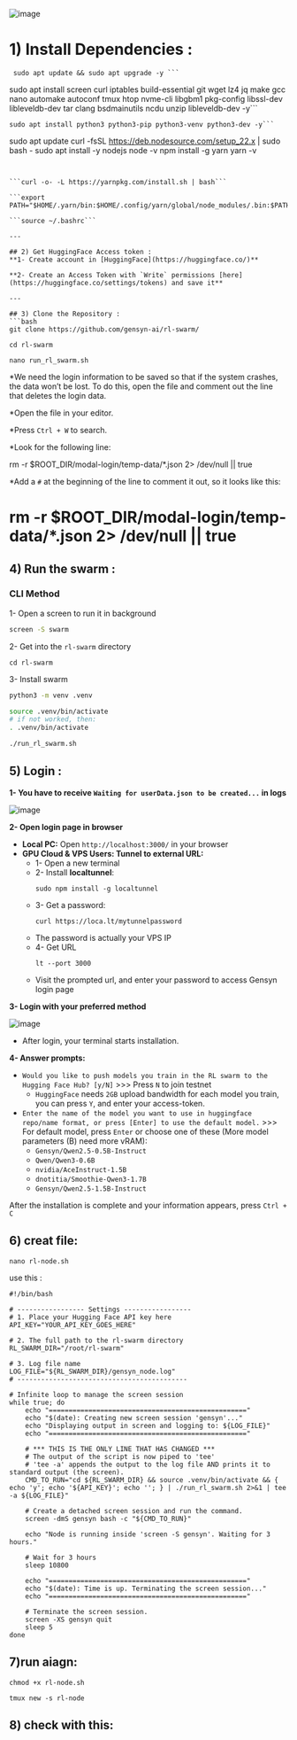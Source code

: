 ![image](https://github.com/user-attachments/assets/8ad5a694-e287-4d45-ba57-203f58a19714)






# 1) Install Dependencies :

```
 sudo apt update && sudo apt upgrade -y ```

```
sudo apt install screen curl iptables build-essential git wget lz4 jq make gcc nano automake autoconf tmux htop nvme-cli libgbm1 pkg-config libssl-dev libleveldb-dev tar clang bsdmainutils ncdu unzip libleveldb-dev  -y```

```
sudo apt install python3 python3-pip python3-venv python3-dev -y```

```
sudo apt update
curl -fsSL https://deb.nodesource.com/setup_22.x | sudo bash -
sudo apt install -y nodejs
node -v
npm install -g yarn
yarn -v
```


```curl -o- -L https://yarnpkg.com/install.sh | bash```

```export PATH="$HOME/.yarn/bin:$HOME/.config/yarn/global/node_modules/.bin:$PATH"```

```source ~/.bashrc```

---

## 2) Get HuggingFace Access token :
**1- Create account in [HuggingFace](https://huggingface.co/)**

**2- Create an Access Token with `Write` permissions [here](https://huggingface.co/settings/tokens) and save it**

---

## 3) Clone the Repository :
```bash
git clone https://github.com/gensyn-ai/rl-swarm/
```


```cd rl-swarm```


```nano run_rl_swarm.sh```



*We need the login information to be saved so that if the system crashes, the data won’t be lost.
To do this, open the file and comment out the line that deletes the login data.

*Open the file in your editor.

*Press `Ctrl + W` to search.

*Look for the following line: 

rm -r $ROOT_DIR/modal-login/temp-data/*.json 2> /dev/null || true

*Add a `#` at the beginning of the line to comment it out, so it looks like this:

# rm -r $ROOT_DIR/modal-login/temp-data/*.json 2> /dev/null || true




## 4) Run the swarm :


### CLI Method 
1- Open a screen to run it in background
```bash
screen -S swarm
```
2- Get into the `rl-swarm` directory
```
cd rl-swarm
```
3- Install swarm
```bash
python3 -m venv .venv

source .venv/bin/activate
# if not worked, then:
. .venv/bin/activate

./run_rl_swarm.sh
```


## 5) Login :
**1- You have to receive `Waiting for userData.json to be created...` in logs**

![image](https://github.com/user-attachments/assets/140f7d32-844f-4cf0-aac4-a91e9a14c1aa)

**2- Open login page in browser**
* **Local PC:** Open `http://localhost:3000/` in your browser
* **GPU Cloud & VPS Users: Tunnel to external URL:**
  * 1- Open a new terminal
  * 2- Install **localtunnel**:
    ```
    sudo npm install -g localtunnel
    ```
  * 3- Get a password:
    ```
    curl https://loca.lt/mytunnelpassword
    ```
  * The password is actually your VPS IP
  * 4- Get URL
    ```
    lt --port 3000
    ```
  * Visit the prompted url, and enter your password to access Gensyn login page

**3- Login with your preferred method**

![image](https://github.com/user-attachments/assets/f33ea530-b15f-4af7-a317-93acd8618a9f)

* After login, your terminal starts installation.

**4- Answer prompts:**
* `Would you like to push models you train in the RL swarm to the Hugging Face Hub? [y/N]` >>> Press `N` to join testnet
  * `HuggingFace` needs `2GB` upload bandwidth for each model you train, you can press `Y`, and enter your access-token.
* `Enter the name of the model you want to use in huggingface repo/name format, or press [Enter] to use the default model.` >>> For default model, press `Enter`  or choose one of these (More model parameters (B) need more vRAM):
  * `Gensyn/Qwen2.5-0.5B-Instruct`
  * `Qwen/Qwen3-0.6B`
  * `nvidia/AceInstruct-1.5B`
  * `dnotitia/Smoothie-Qwen3-1.7B`
  * `Gensyn/Qwen2.5-1.5B-Instruct`
 



After the installation is complete and your information appears, press `Ctrl + C`


## 6) creat file:


```nano rl-node.sh```

use this :

```
#!/bin/bash

# ----------------- Settings -----------------
# 1. Place your Hugging Face API key here
API_KEY="YOUR_API_KEY_GOES_HERE"

# 2. The full path to the rl-swarm directory
RL_SWARM_DIR="/root/rl-swarm"

# 3. Log file name
LOG_FILE="${RL_SWARM_DIR}/gensyn_node.log"
# -------------------------------------------

# Infinite loop to manage the screen session
while true; do
    echo "=================================================="
    echo "$(date): Creating new screen session 'gensyn'..."
    echo "Displaying output in screen and logging to: ${LOG_FILE}"
    echo "=================================================="

    # *** THIS IS THE ONLY LINE THAT HAS CHANGED ***
    # The output of the script is now piped to 'tee'
    # 'tee -a' appends the output to the log file AND prints it to standard output (the screen).
    CMD_TO_RUN="cd ${RL_SWARM_DIR} && source .venv/bin/activate && { echo 'y'; echo '${API_KEY}'; echo ''; } | ./run_rl_swarm.sh 2>&1 | tee -a ${LOG_FILE}"

    # Create a detached screen session and run the command.
    screen -dmS gensyn bash -c "${CMD_TO_RUN}"

    echo "Node is running inside 'screen -S gensyn'. Waiting for 3 hours."
    
    # Wait for 3 hours
    sleep 10800

    echo "=================================================="
    echo "$(date): Time is up. Terminating the screen session..."
    echo "=================================================="
    
    # Terminate the screen session.
    screen -XS gensyn quit
    sleep 5
done
```

## 7)run aiagn:

```chmod +x rl-node.sh```


```tmux new -s rl-node```



## 8) check with this:





